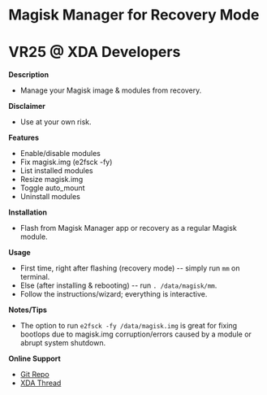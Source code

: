 # Magisk Manager for Recovery Mode
# VR25 @ XDA Developers


**Description**
- Manage your Magisk image & modules from recovery.


**Disclaimer**
- Use at your own risk.


**Features**
- Enable/disable modules
- Fix magisk.img (e2fsck -fy)
- List installed modules
- Resize magisk.img
- Toggle auto_mount
- Uninstall modules


**Installation**
- Flash from Magisk Manager app or recovery as a regular Magisk module.


**Usage**
- First time, right after flashing (recovery mode) -- simply run `mm` on terminal.
- Else (after installing & rebooting) -- run `. /data/magisk/mm`.
- Follow the instructions/wizard; everything is interactive.


**Notes/Tips**
- The option to run `e2fsck -fy /data/magisk.img` is great for fixing bootlops due to magisk.img corruption/errors caused by a module or abrupt system shutdown.


**Online Support**
- [Git Repo](https://github.com/VR-25/Magisk-Manager-for-Recovery-Mode)
- [XDA Thread](https://forum.xda-developers.com/apps/magisk/module-tool-magisk-manager-recovery-mode-t3693165)
